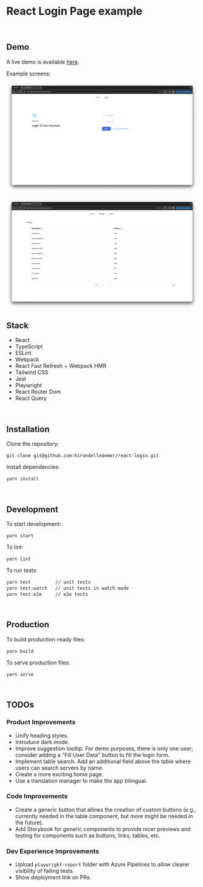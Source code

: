 # React Login Page example

<br>

## Demo

A live demo is available [here](https://react-login-seven-virid.vercel.app/).

Example screens:

![Login Page](assets/images/login-page.png)

![Servers Page](assets/images/servers-page.png)

## Stack

- React
- TypeScript
- ESLint
- Webpack
- React Fast Refresh + Webpack HMR
- Tailwind CSS
- Jest
- Playwright
- React Router Dom
- React Query

<br />

## Installation

Clone the repository:

```
git clone git@github.com:hirondelledemer/react-login.git
```

Install dependencies:

```
yarn install
```

<br />

## Development

To start development:

```
yarn start
```

To lint:

```
yarn lint
```

To run tests:

```
yarn test         // unit tests
yarn test:watch   // unit tests in watch mode
yarn test:e2e     // e2e tests
```

<br />

## Production

To build production-ready files:

```
yarn build
```

To serve production files:

```
yarn serve
```

<br />

## TODOs

### Product Improvements

- Unify heading styles.
- Introduce dark mode.
- Improve suggestion tooltip. For demo purposes, there is only one user; consider adding a "Fill User Data" button to fill the login form.
- Implement table search. Add an additional field above the table where users can search servers by name.
- Create a more exciting home page.
- Use a translation manager to make the app bilingual.

### Code Improvements

- Create a generic button that allows the creation of custom buttons (e.g., currently needed in the table component, but more might be needed in the future).
- Add Storybook for generic components to provide nicer previews and testing for components such as buttons, links, tables, etc.

### Dev Experience Improvements

- Upload `playwright-report` folder with Azure Pipelines to allow clearer visibility of failing tests.
- Show deployment link on PRs.
